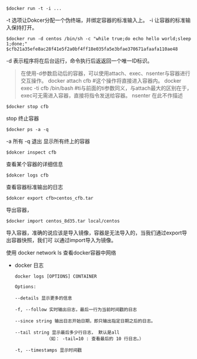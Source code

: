 ```
$docker run -t -i ...
```
-t 选项让Dokcer分配一个伪终端，并绑定容器的标准输入上。
-i 让容器的标准输入保持打开。

```
$docker run -d centos /bin/sh -c "while true;do echo hello world;sleep 1;done;"
$cfb21a35efe8ac28f41e5f2a0bf4ff18e035fa5e3bfae370671afaafa110ae48
```
-d 表示程序将在后台运行，命令执行后返返回一个唯一ID标识。
>在使用-d参数启动后的容器，可以使用attach、exec、nsenter与容器进行交互操作。
>docker attach cfb #这个操作将直接进入容器内。
>docker exec -ti cfb /bin/bash #ti与前面的ti参数同义，与attach最大的区别在于，exec可无需进入容器，直接将指令发送给容器。
>nsenter 在此不作描述

```
$docker stop cfb
```
stop 终止容器

```
$docker ps -a -q
```
-a 所有
-q 退出
显示所有终上的容器

```
$dokcer inspect cfb
```
查看某个容器的详细信息

```
$dokcer logs cfb
```
查看容器标准输出的日志

```
$dokcer export cfb>centos_cfb.tar
```
导出容器，

```
$docker import centos_8d35.tar local/centos
```
导入容器，准确的说应该是导入镜像，容器是无法导入的，当我们通过export导出容器快照，我们可
以通过import导入为镜像。


使用 docker network ls 查看docker容器中网络

* docker 日志

  ```
  docker logs [OPTIONS] CONTAINER
   
  Options:
   
  --details 显示更多的信息
   
  -f, --follow 实时输出日志，最后一行为当前时间戳的日志
   
  --since string 输出日志开始日期，即只输出指定日期之后的日志。
   
  --tail string 显示最后多少行日志， 默认是all
              （如： -tail=10 : 查看最后的 10 行日志。）
   
  -t, --timestamps 显示时间戳
  ```

  